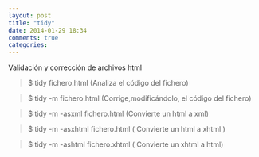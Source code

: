 ```yaml
---
layout: post
title: "tidy"
date: 2014-01-29 18:34
comments: true
categories: 
---
```

Validación y corrección de archivos html

>$ tidy fichero.html  (Analiza el código del fichero) 

>$ tidy -m fichero.html  (Corrige,modificándolo, el código del fichero) 

>$ tidy -m -asxml fichero.html  (Convierte un html a xml) 

>$ tidy -m -asxhtml fichero.html ( Convierte un html a xhtml )

>$ tidy -m -ashtml fichero.xhtml  ( Convierte un xhtml a html)

